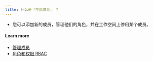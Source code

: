 ```yaml
---
title: 什么是「空间成员」 ?
---
```


- 您可以添加新的成员，管理他们的角色，并在工作空间上停用某个成员。

#### Learn more

- [管理成员](https://bytebase.cc/docs/get-started/step-by-step/register-accounts/#manage-members-eg-update-password)
- [角色和权限 RBAC](https://www.bytebase.com/docs/concepts/roles-and-permissions)

